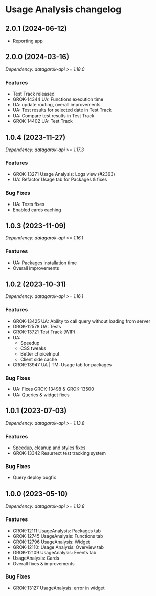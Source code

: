 # Usage Analysis changelog

## 2.0.1 (2024-06-12)

* Reporting app

## 2.0.0 (2024-03-16)

*Dependency: datagarok-api >= 1.18.0*

### Features

* Test Track released
* GROK-14344 UA: Functions execution time
* UA: update routing, overall improvements
* UA: Test results for selected date in Test Track
* UA: Compare test results in Test Track
* GROK-14402 UA: Test Track

## 1.0.4 (2023-11-27)

*Dependency: datagarok-api >= 1.17.3*

### Features

* GROK-13271 Usage Analysis: Logs view (#2363)
* UA: Refactor Usage tab for Packages & fixes

### Bug Fixes

* UA: Tests fixes
* Enabled cards caching

## 1.0.3 (2023-11-09)

*Dependency: datagarok-api >= 1.16.1*

### Features

* UA: Packages installation time
* Overall improvements

## 1.0.2 (2023-10-31)

*Dependency: datagarok-api >= 1.16.1*

### Features

* GROK-13425 UA: Ability to call query without loading from server
* GROK-12578 UA: Tests
* GROK-13721 Test Track (WIP)
* UA:
    * Speedup
    * CSS tweaks
    * Better choiceInput
    * Client side cache
* GROK-13947 UA | TM: Usage tab for packages

### Bug Fixes

* UA: Fixes GROK-13498 & GROK-13500
* UA: Queries & widget fixes

## 1.0.1 (2023-07-03)

*Dependency: datagarok-api >= 1.13.8*

### Features

* Speedup, cleanup and styles fixes
* GROK-13342 Resurrect test tracking system

### Bug Fixes

* Query deploy bugfix

## 1.0.0 (2023-05-10)

*Dependency: datagarok-api >= 1.13.8*

### Features

* GROK-12111 UsageAnalysis: Packages tab
* GROK-12745 UsageAnalysis: Functions tab
* GROK-12796 UsageAnalysis: Widget
* GROK-12110: Usage Analysis: Overview tab
* GROK-12109 UsageAnalysis: Events tab
* UsageAnalysis: Cards
* Overall fixes & improvements

### Bug Fixes

* GROK-13127 UsageAnalysis: error in widget